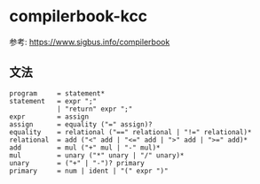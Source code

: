 # compilerbook-kcc
参考: https://www.sigbus.info/compilerbook

## 文法
	program		= statement*
	statement	= expr ";"
				| "return" expr ";"
	expr		= assign
	assign		= equality ("=" assign)?
	equality	= relational ("==" relational | "!=" relational)*
	relational	= add ("<" add | "<=" add | ">" add | ">=" add)*
	add			= mul ("+" mul | "-" mul)*
	mul			= unary ("*" unary | "/" unary)*
	unary		= ("+" | "-")? primary
	primary		= num | ident | "(" expr ")"


